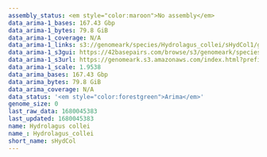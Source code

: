 ```yaml
---
assembly_status: <em style="color:maroon">No assembly</em>
data_arima-1_bases: 167.43 Gbp
data_arima-1_bytes: 79.8 GiB
data_arima-1_coverage: N/A
data_arima-1_links: s3://genomeark/species/Hydrolagus_collei/sHydCol1/genomic_data/arima/<br>
data_arima-1_s3gui: https://42basepairs.com/browse/s3/genomeark/species/Hydrolagus_collei/sHydCol1/genomic_data/arima/
data_arima-1_s3url: https://genomeark.s3.amazonaws.com/index.html?prefix=species/Hydrolagus_collei/sHydCol1/genomic_data/arima/
data_arima-1_scale: 1.9538
data_arima_bases: 167.43 Gbp
data_arima_bytes: 79.8 GiB
data_arima_coverage: N/A
data_status: '<em style="color:forestgreen">Arima</em>'
genome_size: 0
last_raw_data: 1680045383
last_updated: 1680045383
name: Hydrolagus collei
name_: Hydrolagus_collei
short_name: sHydCol
---
```

